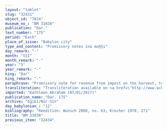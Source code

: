 ```yaml
---
layout: "tablet"
slug: "32431"
object_id: "7824"
museum_no_: "BM 31038"
publication: "Dar."
text_number: "175"
period: "Each"
place_of_issue: "Babylon city"
type_and_content: "Promissory notes ina muẖẖi"
day_remark: "-"
month: "VII"
month_remark: "-"
year: "5"
year_remark: "-"
king: "Dar"
king_remark: "-"
paraphrase: "Promissory note for revenue from impost on the harvest, to be delivered in dates.<br /> <strong>B</strong> owes 17 kor of dates to <strong>A</strong>, impost on the harvest (<em>imitti ebūri</em>) from land (<em>eqlu</em>) located at the branch (<em>bābu</em>) of Borsippa canal. The dates should be delivered to the courtyard (<em>haṣāru</em>) in one payment according to the 36 liters measure. Delivery is due in Arahsamna (VIII). <strong>B</strong> should also deliver the usual by-products of the date cultivation: for each kor of dates he shall give spathes (<em>tuhallu</em>), spadices (<em>gip&ucirc;</em>), fibres (<em>mangagu</em>), a load of firewood (and) 2 <em>darīku</em>-containers. Witnesses.<br /> &nbsp;<br /> <strong>A </strong>= Marduk-nāṣir-apli/Itti-Marduk-balāṭu//Egibi; <strong>B </strong>= Ahū&scaron;unu/Nergal-ibni//Ibnāya&nbsp;"
transliteration: "Transliteration available on <a href=\"http://www.achemenet.com/fr/item/?/1332474=wunsch&l=a&c=1&t=1.4/1/96/1/1328386\" target=\"_blank\">Achemenet</a>"
imported: "Kathleen Abraham (07/01/2017)"
publication_name: "Dar. 175"
archive: "Egibi/Nūr-Sîn"
day_babylonian_: "12"
bibliography: "Reedition: Wunsch 2000, no. 63; Krecher 1970, 271"
title: "BM 31038"
previous_item: "32434"
---
```

